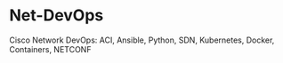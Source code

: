 # Net-DevOps
Cisco Network DevOps: ACI, Ansible, Python, SDN, Kubernetes, Docker, Containers, NETCONF
